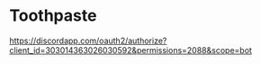 # Toothpaste
https://discordapp.com/oauth2/authorize?client_id=303014363026030592&permissions=2088&scope=bot
